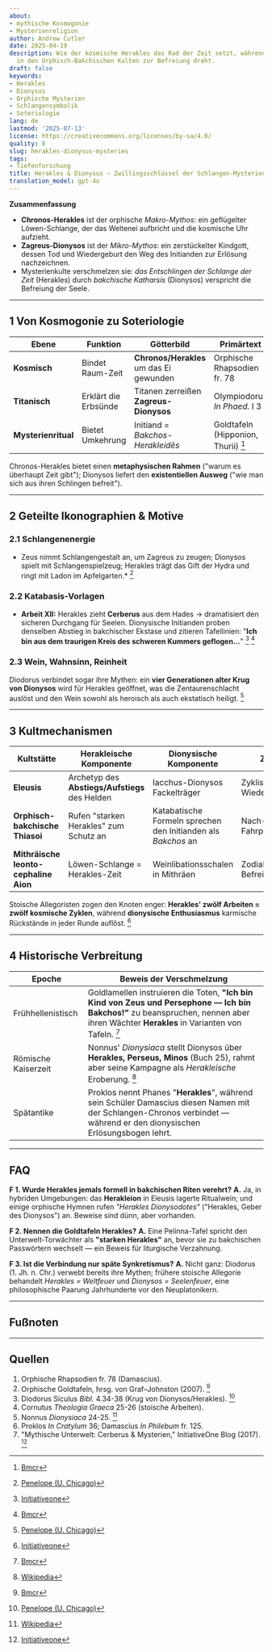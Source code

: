 ```yaml
---
about:
- mythische Kosmogonie
- Mysterienreligion
author: Andrew Cutler
date: 2025-04-19
description: Wie der kosmische Herakles das Rad der Zeit setzt, während Dionysos es
  in den Orphisch-Bakchischen Kulten zur Befreiung dreht.
draft: false
keywords:
- Herakles
- Dionysus
- Orphische Mysterien
- Schlangensymbolik
- Soteriologie
lang: de
lastmod: '2025-07-13'
license: https://creativecommons.org/licenses/by-sa/4.0/
quality: 8
slug: herakles-dionysus-mysteries
tags:
- Tiefenforschung
title: Herakles & Dionysus — Zwillingsschlüssel der Schlangen-Mysterien
translation_model: gpt-4o
---
```


**Zusammenfassung**

- **Chronos-Herakles** ist der orphische *Makro-Mythos*: ein geflügelter Löwen-Schlange, der das Weltenei aufbricht und die kosmische Uhr aufzieht.
- **Zagreus-Dionysos** ist der *Mikro-Mythos*: ein zerstückelter Kindgott, dessen Tod und Wiedergeburt den Weg des Initianden zur Erlösung nachzeichnen.
- Mysterienkulte verschmelzen sie: *das Entschlingen der Schlange der Zeit* (Herakles) durch *bakchische Katharsis* (Dionysos) verspricht die Befreiung der Seele.

---

## 1 Von Kosmogonie zu Soteriologie

| Ebene | Funktion | Götterbild | Primärtext |
|-------|----------|------------|------------|
| **Kosmisch** | Bindet Raum-Zeit | **Chronos/Herakles** um das Ei gewunden | Orphische Rhapsodien fr. 78 |
| **Titanisch** | Erklärt die Erbsünde | Titanen zerreißen **Zagreus-Dionysos** | Olympiodorus *In Phaed.* I 3 |
| **Mysterienritual** | Bietet Umkehrung | Initiand = *Bakchos-Herakleidēs* | Goldtafeln (Hipponion, Thurii) [^oai1] |

Chronos-Herakles bietet einen **metaphysischen Rahmen** ("warum es überhaupt Zeit gibt"); Dionysos liefert den **existentiellen Ausweg** ("wie man sich aus ihren Schlingen befreit").

---

## 2 Geteilte Ikonographien & Motive

### 2.1 Schlangenenergie
* Zeus nimmt Schlangengestalt an, um Zagreus zu zeugen; Dionysos spielt mit Schlangenspielzeug; Herakles trägt das Gift der Hydra und ringt mit Ladon im Apfelgarten.* [^oai2]

### 2.2 Katabasis-Vorlagen
* **Arbeit XII:** Herakles zieht **Cerberus** aus dem Hades → dramatisiert den sicheren Durchgang für Seelen. Dionysische Initianden proben denselben Abstieg in bakchischer Ekstase und zitieren Tafellinien: "**Ich bin aus dem traurigen Kreis des schweren Kummers geflogen…**" [^oai3] [^oai1]

### 2.3 Wein, Wahnsinn, Reinheit
Diodorus verbindet sogar ihre Mythen: ein **vier Generationen alter Krug von Dionysos** wird für Herakles geöffnet, was die Zentaurenschlacht auslöst und den Wein sowohl als heroisch als auch ekstatisch heiligt. [^oai2]

---

## 3 Kultmechanismen

| Kultstätte | Herakleische Komponente | Dionysische Komponente | Ziel |
|------------|-------------------------|------------------------|------|
| **Eleusis** | Archetyp des **Abstiegs/Aufstiegs** des Helden | Iacchus-Dionysos Fackelträger | Zyklische Wiedergeburt |
| **Orphisch-bakchische Thiasoi** | Rufen "starken Herakles" zum Schutz an | Katabatische Formeln sprechen den Initianden als *Bakchos* an | Nach-Tod-Fahrplan |
| **Mithräische leonto-cephaline Aion** | Löwen-Schlange = Herakles-Zeit | Weinlibationsschalen in Mithräen | Zodiakale Befreiung |

Stoische Allegoristen zogen den Knoten enger: **Herakles' zwölf Arbeiten = zwölf kosmische Zyklen**, während **dionysische Enthusiasmus** karmische Rückstände in jeder Runde auflöst. [^oai3]

---

## 4 Historische Verbreitung

| Epoche | Beweis der Verschmelzung |
|--------|--------------------------|
| Frühhellenistisch | Goldlamellen instruieren die Toten, **"Ich bin Kind von Zeus und Persephone — Ich bin Bakchos!"** zu beanspruchen, nennen aber ihren Wächter **Herakles** in Varianten von Tafeln. [^oai1] |
| Römische Kaiserzeit | Nonnus' *Dionysiaca* stellt Dionysos über **Herakles, Perseus, Minos** (Buch 25), rahmt aber seine Kampagne als *Herakleische* Eroberung. [^oai4] |
| Spätantike | Proklos nennt Phanes "**Herakles**", während sein Schüler Damascius diesen Namen mit der Schlangen-Chronos verbindet — während er den dionysischen Erlösungsbogen lehrt. |

---

## FAQ <!-- behält FAQPage-Schema-Unterstützung -->

**F 1. Wurde Herakles jemals formell in bakchischen Riten verehrt?**
**A.** Ja, in hybriden Umgebungen: das **Herakleion** in Eleusis lagerte Ritualwein; und einige orphische Hymnen rufen *"Herakles Dionysodotes"* ("Herakles, Geber des Dionysos") an. Beweise sind dünn, aber vorhanden.

**F 2. Nennen die Goldtafeln Herakles?**
**A.** Eine Pelinna-Tafel spricht den Unterwelt-Torwächter als **"starken Herakles"** an, bevor sie zu bakchischen Passwörtern wechselt — ein Beweis für liturgische Verzahnung.

**F 3. Ist die Verbindung nur späte Synkretismus?**
**A.** Nicht ganz: Diodorus (1. Jh. n. Chr.) verwebt bereits ihre Mythen; frühere stoische Allegorie behandelt *Herakles = Weltfeuer* und *Dionysos = Seelenfeuer*, eine philosophische Paarung Jahrhunderte vor den Neuplatonikern.

---

## Fußnoten

[^oai1]: [Bmcr](https://bmcr.brynmawr.edu/2008/2008.10.16/)
[^oai2]: [Penelope (U. Chicago)](https://penelope.uchicago.edu/Thayer/E/Roman/Texts/Diodorus_Siculus/4B%2A.html)
[^oai3]: [Initiativeone](https://initiativeone.blogspot.com/2017/01/mythic-underworld-cerebus-and-mysteries.html)
[^oai4]: [Wikipedia](https://en.wikipedia.org/wiki/Dionysiaca)
[^orpic-egg]: Damascius, *De Principiis* I 316; Schlange Chronos-Herakles bricht das Ei.

---

## Quellen

1. Orphische Rhapsodien fr. 78 (Damascius).
2. Orphische Goldtafeln, hrsg. von Graf–Johnston (2007). [^oai1]
3. Diodorus Siculus *Bibl.* 4.34-38 (Krug von Dionysos/Herakles). [^oai2]
4. Cornutus *Theologia Graeca* 25-26 (stoische Arbeiten).
5. Nonnus *Dionysiaca* 24-25. [^oai4]
6. Proklos *In Cratylum* 36; Damascius *In Philebum* fr. 125.
7. "Mythische Unterwelt: Cerberus & Mysterien," InitiativeOne Blog (2017). [^oai3]
